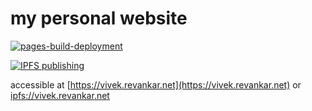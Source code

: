 # my personal website

[![pages-build-deployment](https://github.com/master-hax/master-hax.github.io/actions/workflows/pages/pages-build-deployment/badge.svg)](https://github.com/master-hax/master-hax.github.io/actions/workflows/pages/pages-build-deployment)

[![IPFS publishing](https://github.com/master-hax/master-hax.github.io/actions/workflows/main.yml/badge.svg)](https://github.com/master-hax/master-hax.github.io/actions/workflows/main.yml)

accessible at [https://vivek.revankar.net](https://vivek.revankar.net) or [ipfs://vivek.revankar.net](ipfs://vivek.revankar.net)
